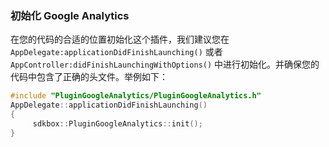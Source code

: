 ### 初始化 Google Analytics
在您的代码的合适的位置初始化这个插件，我们建议您在 `AppDelegate:applicationDidFinishLaunching()` 或者 `AppController:didFinishLaunchingWithOptions()` 中进行初始化。并确保您的代码中包含了正确的头文件。举例如下：
```cpp
#include "PluginGoogleAnalytics/PluginGoogleAnalytics.h"
AppDelegate::applicationDidFinishLaunching()
{
     sdkbox::PluginGoogleAnalytics::init();
}
```
